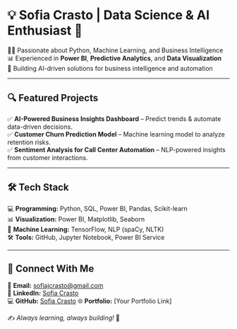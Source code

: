 # 💡 Sofia Crasto | Data Science & AI Enthusiast 🚀  

👩‍💻 Passionate about Python, Machine Learning, and Business Intelligence  
📊 Experienced in **Power BI**, **Predictive Analytics**, and **Data Visualization**  
📂 Building AI-driven solutions for business intelligence and automation  

---

## 🔍 Featured Projects  
✅ **AI-Powered Business Insights Dashboard** – Predict trends & automate data-driven decisions.  
✅ **Customer Churn Prediction Model** – Machine learning model to analyze retention risks.  
✅ **Sentiment Analysis for Call Center Automation** – NLP-powered insights from customer interactions.  

---

## 🛠 Tech Stack  
💻 **Programming:** Python, SQL, Power BI, Pandas, Scikit-learn  
📊 **Visualization:** Power BI, Matplotlib, Seaborn  
🤖 **Machine Learning:** TensorFlow, NLP (spaCy, NLTK)  
🛠 **Tools:** GitHub, Jupyter Notebook, Power BI Service  

---

## 📌 Connect With Me  
📧 **Email:** sofiajcrasto@gmail.com  
🔗 **LinkedIn:** [Sofia Crasto](https://www.linkedin.com/in/sofia-crasto-137768228)  
💻 **GitHub:**   [Sofia Crasto](https://github.com/sofiacrasto)
🌐 **Portfolio:** [Your Portfolio Link]  

✍ _Always learning, always building!_ 🚀  
